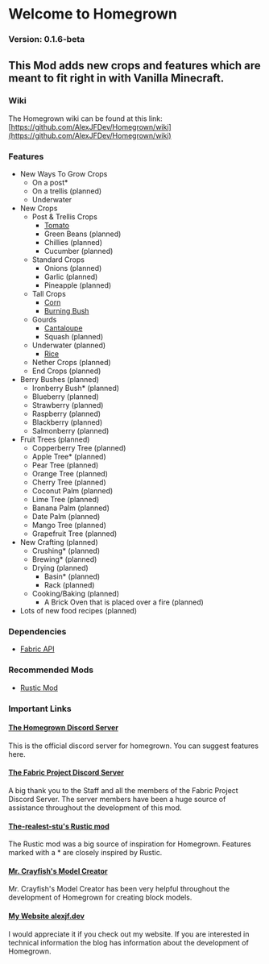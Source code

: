 # **Welcome to Homegrown**
### Version: 0.1.6-beta
## This Mod adds new crops and features which are meant to fit right in with Vanilla Minecraft.
### Wiki
The Homegrown wiki can be found at this link: [https://github.com/AlexJFDev/Homegrown/wiki](https://github.com/AlexJFDev/Homegrown/wiki)
### Features
- New Ways To Grow Crops
  - On a post*
  - On a trellis (planned)
  - Underwater
- New Crops
  - Post & Trellis Crops
    - [Tomato](https://github.com/AlexJFDev/Homegrown/wiki/Crops#tomato)
    - Green Beans (planned)
    - Chillies (planned)
    - Cucumber (planned)
  - Standard Crops
    - Onions (planned)
    - Garlic (planned)
    - Pineapple (planned)
  - Tall Crops
    - [Corn](https://github.com/AlexJFDev/Homegrown/wiki/Crops#corn)
    - [Burning Bush](https://github.com/AlexJFDev/Homegrown/wiki/Crops#burning-bush)
  - Gourds
    - [Cantaloupe](https://github.com/AlexJFDev/Homegrown/wiki/Crops#cantaloupe)
    - Squash (planned)
  - Underwater (planned)
    - [Rice](https://github.com/AlexJFDev/Homegrown/wiki/Crops#rice)
  - Nether Crops (planned)
  - End Crops (planned)
- Berry Bushes (planned)
  - Ironberry Bush* (planned)
  - Blueberry (planned)
  - Strawberry (planned)
  - Raspberry (planned)
  - Blackberry (planned)
  - Salmonberry (planned)
- Fruit Trees (planned)
  - Copperberry Tree (planned)
  - Apple Tree* (planned)
  - Pear Tree (planned)
  - Orange Tree (planned)
  - Cherry Tree (planned)
  - Coconut Palm (planned)
  - Lime Tree (planned)
  - Banana Palm (planned)
  - Date Palm (planned)
  - Mango Tree (planned)
  - Grapefruit Tree (planned)
- New Crafting (planned)
  - Crushing* (planned)
  - Brewing* (planned)
  - Drying (planned)
    - Basin* (planned)
    - Rack (planned)
  - Cooking/Baking (planned)
    - A Brick Oven that is placed over a fire (planned)
- Lots of new food recipes (planned)
### Dependencies
- [Fabric API](https://www.curseforge.com/minecraft/mc-mods/fabric-api)
### Recommended Mods
- [Rustic Mod](https://www.curseforge.com/minecraft/mc-mods/rustic)
### Important Links
#### [The Homegrown Discord Server](https://discord.gg/xZdDpGTCAh)
This is the official discord server for homegrown. You can suggest features here.
#### [The Fabric Project Discord Server](https://discord.gg/Gg6FGkTEVF)
A big thank you to the Staff and all the members of the Fabric Project Discord Server. The server members have been a huge source of assistance throughout the development of this mod.
#### [The-realest-stu's Rustic mod](https://github.com/the-realest-stu/Rustic)
The Rustic mod was a big source of inspiration for Homegrown. Features marked with a * are closely inspired by Rustic.
#### [Mr. Crayfish's Model Creator](https://mrcrayfish.com/tools?id=mc)
Mr. Crayfish's Model Creator has been very helpful throughout the development of Homegrown for creating block models.
#### [My Website alexjf.dev](https://alexjf.dev)
I would appreciate it if you check out my website. If you are interested in technical information the blog has information about the development of Homegrown.